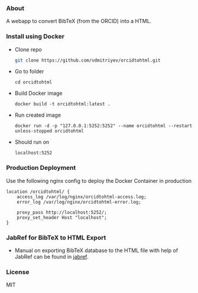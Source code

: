 ### About

A webapp to convert BibTeX (from the ORCID) into a HTML.

### Install using Docker

* Clone repo
	```bash 
	git clone https://github.com/vdmitriyev/orcidtohtml.git
	```
* Go to folder
	```
	cd orcidtohtml
	```
* Build Docker image
	```
	docker build -t orcidtohtml:latest .
	```
* Run created image
	```
	docker run -d -p "127.0.0.1:5252:5252" --name orcidtohtml --restart unless-stopped orcidtohtml
	```
* Should run on 
	```
	localhost:5252
	```

### Production Deployment

Use the following nginx config to deploy the Docker Container in production

```
location /orcidtohtml/ {
    access_log /var/log/nginx/orcidtohtml-access.log;
    error_log /var/log/nginx/orcidtohtml-error.log;

    proxy_pass http://localhost:5252/;
    proxy_set_header Host "localhost";
}
```

### JabRef for BibTeX to HTML Export

* Manual on exporting BibTeX database to the HTML file with help of JabRef can be found in [jabref](jabref).

### License

MIT
